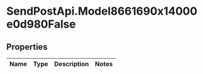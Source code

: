 # SendPostApi.Model8661690x14000e0d980False

## Properties
Name | Type | Description | Notes
------------ | ------------- | ------------- | -------------


